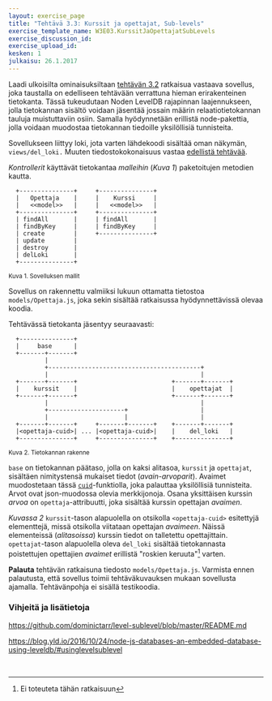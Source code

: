 ```yaml
---
layout: exercise_page
title: "Tehtävä 3.3: Kurssit ja opettajat, Sub-levels"
exercise_template_name: W3E03.KurssitJaOpettajatSubLevels
exercise_discussion_id: 
exercise_upload_id: 
kesken: 1
julkaisu: 26.1.2017
---
```


Laadi  ulkoisilta ominaisuksiltaan [tehtävän 3.2](../tehtava32) ratkaisua vastaava sovellus, joka taustalla on edelliseen tehtävään verrattuna hieman erirakenteinen tietokanta. Tässä tukeudutaan Noden LevelDB rajapinnan laajennukseen, jolla tietokannan sisältö voidaan jäsentää jossain määrin relaatiotietokannan tauluja muistuttaviin osiin. Samalla hyödynnetään erillistä node-pakettia, jolla voidaan muodostaa tietokannan tiedoille yksilöllisiä tunnisteita.

Sovellukseen liittyy loki, jota varten lähdekoodi sisältää oman näkymän, `views/del_loki.` Muuten tiedostokokonaisuus vastaa  [edellistä tehtävää](../tehtava32).

*Kontrollerit* käyttävät tietokantaa *malleihin* (*Kuva 1*) paketoitujen metodien kautta. 
 
~~~
  +---------------+     +---------------+
  |   Opettaja    |     |    Kurssi     |
  |   <<model>>   |     |   <<model>>   |
  +---------------+     +---------------+
  | findAll       |     | findAll       |
  | findByKey     |     | findByKey     |
  | create        |     +---------------+
  | update        |
  | destroy       |
  | delLoki       |
  +---------------+
~~~
<small>Kuva 1. Sovelluksen mallit</small>


Sovellus on rakennettu valmiiksi lukuun ottamatta tietostoa `models/Opettaja.js`, joka sekin sisältää ratkaisussa hyödynnettävissä olevaa koodia. 

Tehtävässä tietokanta jäsentyy seuraavasti:

~~~
  +---------------+  
  |     base      |  
  +-------+-------+  
          |
          +------------------------------------------+
          |                                          |
  +-------+-------+                          +-------+-------+
  |    kurssit    |                          |    opettajat  |
  +-------+-------+                          +-------+-------+
          |                                          |
          +---------------------+                    |
          |                     |                    |
  +-------+-------+     +-------+-------+    +-------+-------+
  |<opettaja-cuid>| ... |<opettaja-cuid>|    |    del_loki   |
  +---------------+     +---------------+    +---------------+
~~~
<small>Kuva 2. Tietokannan rakenne</small>

`base` on tietokannan päätaso, jolla on kaksi alitasoa, `kurssit` ja `opettajat`, sisältäen nimitystensä mukaiset tiedot (*avain-arvoparit*). Avaimet muodostetaan tässä [`cuid`][cuid]-funktiolla, joka palauttaa yksilöllisiä tunnisteita. Arvot ovat json-muodossa olevia merkkijonoja. Osana yksittäisen kurssin *arvoa* on `opettaja`-attribuutti, joka sisältää kurssin opettajan *avaimen*.

[cuid]: https://github.com/ericelliott/cuid/blob/master/README.markdown#cuid

*Kuvassa 2* `kurssit`-tason alapuolella on otsikolla `<opettaja-cuid>` esitettyjä elementtejä, missä otsikolla viitataan opettajan *avaimeen*. Näissä elementeissä (*alitasoissa*) kurssin tiedot on talletettu opettajittain. `opettajat`-tason alapuolella oleva `del_loki` sisältää tietokannasta poistettujen opettajien *avaimet* erillistä "roskien keruuta"[^1] varten. 

[^1]: Ei toteuteta tähän ratkaisuun

**Palauta** tehtävän ratkaisuna tiedosto `models/Opettaja.js`. Varmista ennen palautusta, että sovellus toimii tehtäväkuvauksen mukaan sovellusta ajamalla. Tehtävänpohja ei sisällä testikoodia. 

### Vihjeitä ja lisätietoja


<https://github.com/dominictarr/level-sublevel/blob/master/README.md>

<https://blog.yld.io/2016/10/24/node-js-databases-an-embedded-database-using-leveldb/#usinglevelsublevel>

<br/>


